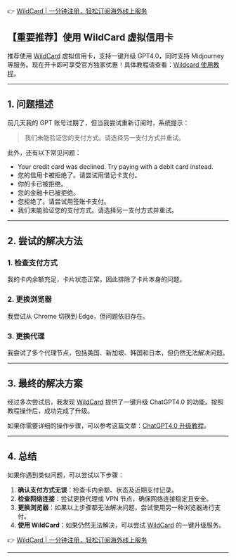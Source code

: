 👉 [WildCard | 一分钟注册，轻松订阅海外线上服务](https://bit.ly/bewildcard)

## 【重要推荐】使用 WildCard 虚拟信用卡

推荐使用 [WildCard](https://bit.ly/bewildcard) 虚拟信用卡，支持一键升级 GPT4.0，同时支持 Midjourney 等服务。现在开卡即可享受官方独家优惠！具体教程请查看：[Wildcard 使用教程](https://bit.ly/bewildcard)。

---

## 1. 问题描述

前几天我的 GPT 账号过期了，但当我尝试重新订阅时，系统提示：

> 我们未能验证您的支付方式。请选择另一支付方式并重试。

此外，还有以下常见问题：

- Your credit card was declined. Try paying with a debit card instead.
- 您的信用卡被拒绝了。请尝试用借记卡支付。
- 你的卡已被拒绝。
- 您的金融卡已被拒绝。
- 您拒绝了。请尝试用签账卡支付。
- 我们未能验证您的支付方式。请选择另一支付方式并重试。

---

## 2. 尝试的解决方法

### 1. 检查支付方式
我的卡内余额充足，卡片状态正常，因此排除了卡片本身的问题。

### 2. 更换浏览器
我尝试从 Chrome 切换到 Edge，但问题依旧存在。

### 3. 更换代理
我尝试了多个代理节点，包括美国、新加坡、韩国和日本，但仍然无法解决问题。

---

## 3. 最终的解决方案

经过多次尝试后，我发现 [WildCard](https://bit.ly/bewildcard) 提供了一键升级 ChatGPT4.0 的功能。按照教程操作后，成功完成了升级。

如果你需要详细的操作步骤，可以参考这篇文章：[ChatGPT4.0 升级教程](https://bit.ly/bewildcard)。

---

## 4. 总结

如果你遇到类似问题，可以尝试以下步骤：

1. **确认支付方式无误**：检查卡内余额、状态及近期支付记录。
2. **检查网络连接**：尝试更换代理或 VPN 节点，确保网络连接稳定且安全。
3. **更换浏览器**：如果以上步骤都无法解决问题，尝试使用另一种浏览器进行支付。
4. **使用 WildCard**：如果仍然无法解决，可以尝试 [WildCard](https://bit.ly/bewildcard) 的一键升级服务。

👉 [WildCard | 一分钟注册，轻松订阅海外线上服务](https://bit.ly/bewildcard)

---

